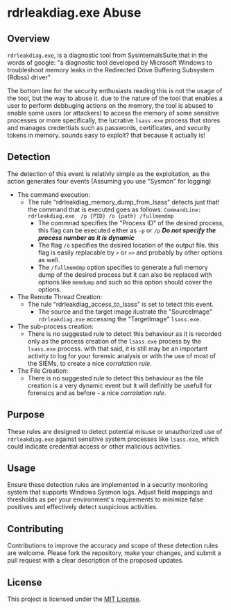 # rdrleakdiag.exe Abuse

## Overview

`rdrleakdiag.exe`, is a diagnostic tool from SysinternalsSuite,that in the words of google:
"a diagnostic tool developed by Microsoft Windows to troubleshoot memory leaks in the Redirected Drive Buffering Subsystem (Rdbss) driver"

The bottom line for the security enthusiasts reading this is not the usage of the tool, but the way to abuse it.
due to the nature of the tool that enables a user to perform debbuging actions on the memory, the tool is abused to enable some users (or attackers) to access the memory of some sensitive processes
or more specifically, the lucrative `lsass.exe` process that stores and manages credentials such as passwords, certificates, and security tokens in memory.
sounds easy to exploit? that because it actually is!

## Detection

The detection of this event is relativly simple as the exploitation, as the action generates four events (Assuming you use "Sysmon" for logging)
* The command execution:
  - The rule "rdrleakdiag_memory_dump_from_lsass" detects just that! the command that is executed goes as follows:
    `CommandLine: rdrleakdiag.exe  /p {PID} /o {path} /fullmemdmp`
    - The commnad specifies the "Process ID" of the desired process, this flag can be executed either as `-p` or `/p` **_Do not specify the process number as it is dynamic_**
    - The flag `/o` specifies the desired location of the output file. this flag is easily replacable by `>` or `>>` and probably by other options as well.
    - The `/fullmemdmp` option specifies to generate a full memory dump of the desired process but it can also be replaced with options like `memdump` and such so this option should cover the options.
* The Remote Thread Creation:
  - The rule "rdrleakdiag_access_to_lsass" is set to tetect this event.
    - The source and the target image ilustrate the "SourceImage" `rdrleakdiag.exe` accessing the "TargetImage" `lsass.exe`.
* The sub-process creation:
  - There is no suggested rule to detect this behaviour as it is recorded only as the process creation of the `lsass.exe` process by the `lsass.exe` process. with that said, it is still may be an important activity to log for your forensic analysis or with the use of most of the SIEMs, to create a nice _corralation rule_.
* The File Creation:
  - There is no suggested rule to detect this behaviour as the file creation is a very dynamic event but it will definitly be usefull for forensics and as before - a nice _corralation rule_.

## Purpose

These rules are designed to detect potential misuse or unauthorized use of `rdrleakdiag.exe` against sensitive system processes like `lsass.exe`, which could indicate credential access or other malicious activities.

## Usage

Ensure these detection rules are implemented in a security monitoring system that supports Windows Sysmon logs. Adjust field mappings and thresholds as per your environment's requirements to minimize false positives and effectively detect suspicious activities.

## Contributing

Contributions to improve the accuracy and scope of these detection rules are welcome. Please fork the repository, make your changes, and submit a pull request with a clear description of the proposed updates.

## License

This project is licensed under the [MIT License](LICENSE).
